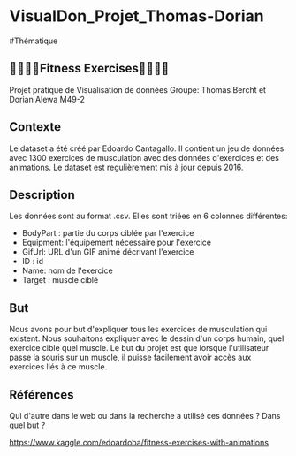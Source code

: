 # VisualDon_Projet_Thomas-Dorian

#Thématique

## 🏋️‍♀️🏋️‍♂️Fitness Exercises🏋️‍♀️🏋️‍♂️

Projet pratique de Visualisation de données 
Groupe: Thomas Bercht et Dorian Alewa M49-2


## Contexte
Le dataset a été créé par Edoardo Cantagallo. Il contient un jeu de données avec 1300 exercices de musculation avec des données d'exercices et des animations. Le dataset est regulièrement mis à jour depuis 2016.


## Description
Les données sont au format .csv. Elles sont triées en 6 colonnes différentes:

- BodyPart : partie du corps ciblée par l'exercice
- Equipment: l'équipement nécessaire pour l'exercice
- GifUrl: URL d'un GIF animé décrivant l'exercice
- ID : id
- Name: nom de l'exercice
- Target : muscle ciblé


## But
Nous avons pour but d'expliquer tous les exercices de musculation qui existent. Nous souhaitons expliquer avec le dessin d'un corps humain, quel exercice cible quel muscle. Le but du projet est que lorsque l'utilisateur passe la souris sur un muscle, il puisse facilement avoir accès aux exercices liés à ce muscle.

## Références
Qui d'autre dans le web ou dans la recherche a utilisé ces données ? Dans quel but ?

https://www.kaggle.com/edoardoba/fitness-exercises-with-animations
